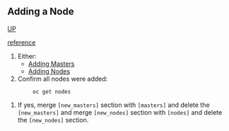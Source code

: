 ## Adding a Node
[UP](OpenShift.html)

[reference](https://docs.openshift.com/container-platform/3.5/install_config/adding_hosts_to_existing_cluster.html#adding-nodes-advanced)

 1. Either:
     -  [Adding Masters](Adding-Masters.html)
     -  [Adding Nodes](Adding-Nodes.html)
 1. Confirm all nodes were added:
```shell
        oc get nodes
```
 1. If yes, merge `[new_masters]` section with `[masters]` and delete the `[new_masters]` 
 and merge `[new_nodes]` section with `[nodes]` and delete the `[new_nodes]` section.
